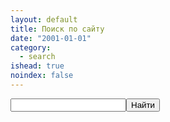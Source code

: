 ```yaml
---
layout: default
title: Поиск по сайту
date: "2001-01-01"
category:
  - search
ishead: true
noindex: false
---
```


<div class="ya-site-form ya-site-form_inited_no" onclick="return {'action':'{{ "/pages/search/sr/" | absolute_url }}','arrow':true,'bg':'#0066cc','fontsize':12,'fg':'#000000','language':'ru','logo':'rb','publicname':'Поиск по zinvapel.github.io','suggest':true,'target':'_self','tld':'ru','type':2,'usebigdictionary':true,'searchid':2308520,'input_fg':'#000000','input_bg':'#ffffff','input_fontStyle':'normal','input_fontWeight':'normal','input_placeholder':'поиск по сайту','input_placeholderColor':'#000000','input_borderColor':'#0066cc'}"><form action="https://yandex.ru/search/site/" method="get" target="_self" accept-charset="utf-8"><input type="hidden" name="searchid" value="2308520"/><input type="hidden" name="l10n" value="ru"/><input type="hidden" name="reqenc" value=""/><input type="search" name="text" value=""/><input type="submit" value="Найти"/></form></div><style type="text/css">.ya-page_js_yes .ya-site-form_inited_no { display: none; }</style><script type="text/javascript">(function(w,d,c){var s=d.createElement('script'),h=d.getElementsByTagName('script')[0],e=d.documentElement;if((' '+e.className+' ').indexOf(' ya-page_js_yes ')===-1){e.className+=' ya-page_js_yes';}s.type='text/javascript';s.async=true;s.charset='utf-8';s.src=(d.location.protocol==='https:'?'https:':'http:')+'//site.yandex.net/v2.0/js/all.js';h.parentNode.insertBefore(s,h);(w[c]||(w[c]=[])).push(function(){Ya.Site.Form.init()})})(window,document,'yandex_site_callbacks');</script>
